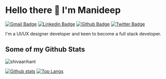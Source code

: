 # Hello there 👋 I'm Manideep

[![Gmail Badge](https://img.shields.io/badge/-manideepami@gmail.com-c14438?style=flat&logo=Gmail&logoColor=white&link=mailto:manideepami@gmail.com)](mailto:manideepami@gmail.com)
[![Linkedin Badge](https://img.shields.io/badge/-Manideepami-0072b1?style=flat&logo=Linkedin&logoColor=white&link=https://www.linkedin.com/in/manideepami//)](https://www.linkedin.com/in/manideepami/) 
[![Github Badge](https://img.shields.io/badge/-manideepami-grey?style=flat&logo=github&logoColor=white&link=https://github.com/pedes/)](https://www.github.com/manideepami/)
[![Twitter Badge](https://img.shields.io/badge/-manideepami-00acee?style=flat&logo=twitter&logoColor=white&link=https://twitter.com/amimanideep/)](https://www.twitter.com/amimanideep/)

<p align='left'>I'm a UI/UX designer developer and keen to become a full stack developer.</p>

<!--
**manideepami/manideepami** is a ✨ _special_ ✨ repository because its `README.md` (this file) appears on your GitHub profile.

Here are some ideas to get you started:

- 🔭 I’m currently working on ...
- 🌱 I’m currently learning ...
- 👯 I’m looking to collaborate on ...
- 🤔 I’m looking for help with ...
- 💬 Ask me about ...
- 📫 How to reach me: ...
- 😄 Pronouns: ...
- ⚡ Fun fact: ...
-->

## Some of my Github Stats
<p align=left> <img src=https://komarev.com/ghpvc/?username=shivaarihant alt=shivaarihant /> </p>

[![Github stats](https://github-readme-stats.vercel.app/api?username=manideepami&show_icons=true&include_all_commits=true)](https://github.com/manideepami/github-readme-stats)
[![Top Langs](https://github-readme-stats.vercel.app/api/top-langs/?username=manideepami&layout=compact)](https://github.com/manideepami/github-readme-stats)


